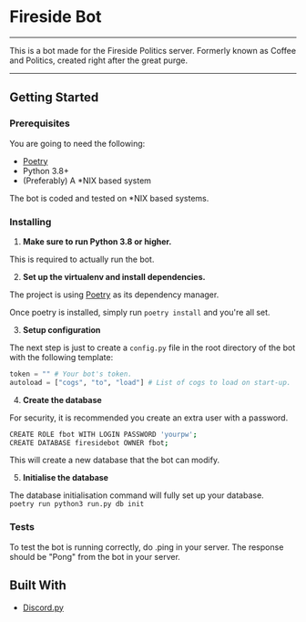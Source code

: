 # Fireside Bot

***
This is a bot made for the Fireside Politics server.
Formerly known as Coffee and Politics, created right after the great purge.
***

## Getting Started

### Prerequisites
You are going to need the following:  

* [Poetry](https://python-poetry.org/docs/#installation)  
* Python 3.8+
* (Preferably) A *NIX based system

The bot is coded and tested on *NIX based systems.

### Installing
1. **Make sure to run Python 3.8 or higher.**  

This is required to actually run the bot.

2. **Set up the virtualenv and install dependencies.** 
   
The project is using [Poetry](https://python-poetry.org/) as its dependency manager.

Once poetry is installed, simply run `poetry install` and you're all set.

3. **Setup configuration**  

The next step is just to create a `config.py` file in the root directory of
the bot with the following template:

```py
token = "" # Your bot's token.
autoload = ["cogs", "to", "load"] # List of cogs to load on start-up.
```

4. **Create the database**  

For security, it is recommended you create an extra user with a
password.  

```sh
CREATE ROLE fbot WITH LOGIN PASSWORD 'yourpw';
CREATE DATABASE firesidebot OWNER fbot;
```
This will create a new database that the bot can modify.

5. **Initialise the database**  

The database initialisation command will fully set up your database.  
`poetry run python3 run.py db init`  

### Tests
To test the bot is running correctly, do .ping in your server. The response should be "Pong" from the bot in your server.

## Built With
* [Discord.py](https://github.com/Rapptz/discord.py)
